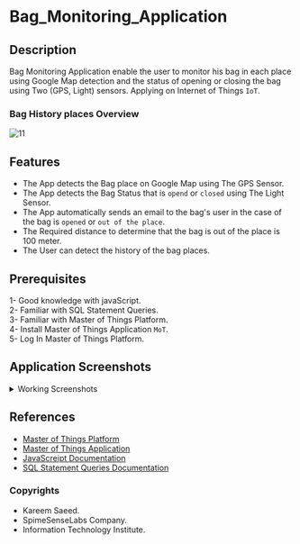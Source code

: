 # Bag_Monitoring_Application
## Description
Bag Monitoring Application enable the user to monitor his bag in each place using Google Map detection and the status of opening or closing the bag using Two (GPS, Light) sensors.
Applying on Internet of Things `IoT`.

### Bag History places Overview
![11](https://user-images.githubusercontent.com/52586356/154810251-bed499b2-44c8-4fc7-b925-27819a2857bc.png)


## Features
- The App detects the Bag place on Google Map using The GPS Sensor.
- The App detects the Bag Status that is `opend` or `closed` using The Light Sensor.
- The App automatically sends an email to the bag's user in the case of the bag is `opened` or `out of the place`.
- The Required distance to determine that the bag is out of the place is 100 meter.
- The User can detect the history of the bag places.

## Prerequisites
1- Good knowledge with javaScript.<br/>
2- Familiar with SQL Statement Queries.<br/>
3- Familiar with Master of Things Platform.<br/>
4- Install Master of Things Application `MoT`.<br/>
5- Log In Master of Things Platform.<br/>


## Application Screenshots
<details>

  <summary> Working Screenshots</summary>

<p>

### 1. Home Screen

![1](https://user-images.githubusercontent.com/52586356/154810011-f57e9927-0fb3-4fe2-8483-fe824afcd182.png)
 
</p>

***
 
<p>

### 2. Admin Screen

![2](https://user-images.githubusercontent.com/52586356/154810034-99c456b6-a09a-43ba-881a-7c07c750cdd9.png)

</p>
 
***
 
<p>

### 3. Security Checking
 - If the user enter to bag live status without log in
 
![3](https://user-images.githubusercontent.com/52586356/154810087-9251bf46-e0e1-4980-8a9d-5f4c064513da.png)
 
- If the user enter to bag history without log in
 
![4](https://user-images.githubusercontent.com/52586356/154810094-89b673ca-792c-4029-bb7e-b9f9a6419968.png)

</p>

***
 
<p>

### 4. Login Screen

![5](https://user-images.githubusercontent.com/52586356/154810141-fcfd9a06-cfae-43f2-8b86-d375910fb5be.png)

![6](https://user-images.githubusercontent.com/52586356/154810146-001d2c74-eff2-4416-a8d3-156246017d1c.png)
 
</p>

***
 
<p>

### 5. Bag Live Status Screen

![7](https://user-images.githubusercontent.com/52586356/154810196-879aec46-01d2-4257-9280-2f8457a445a0.png)

![8](https://user-images.githubusercontent.com/52586356/154810202-76c8a7d0-25dc-4bf7-b935-b3828d549154.png)
 
</p>

***
 
<p>

### 6. Bag History

![9](https://user-images.githubusercontent.com/52586356/154810236-8d986d8a-1d0f-485f-b9cd-9eeab41af750.png)
 
![10](https://user-images.githubusercontent.com/52586356/154810246-3f3bc448-2c66-4035-a1d4-ac18cec02cd0.png)

![11](https://user-images.githubusercontent.com/52586356/154810251-bed499b2-44c8-4fc7-b925-27819a2857bc.png)
 
</p>

***
 
<p>

### 7. Warning Email that sent to the bag's user

- The Bag is Opened Email.
![14](https://user-images.githubusercontent.com/52586356/154810456-f2afec57-ae18-48c4-a2bf-e8799e4e962a.png)

<br/>
<br/>
 
- The Bag is out of the place Email.
 ![15](https://user-images.githubusercontent.com/52586356/154810503-e3ed2725-3ea4-4294-ba7d-3569003cab38.png)

 
</p>
 
***
 
<p>

### 8. About Us
 
![12](https://user-images.githubusercontent.com/52586356/154810613-3085cf78-e516-405d-a780-c1c06377e87c.png)
 
</p>
 
 
### 9. Contact Us

![13](https://user-images.githubusercontent.com/52586356/154810628-fa4b9ee4-e5d1-4588-8e32-eb3e959bb454.png)
 
</p>
 
 
</details>





## References
 - [Master of Things Platform](https://learning.masterofthings.com/login.html)
 - [Master of Things Application](https://play.google.com/store/apps/details?id=com.spimesenselabs.accelemotorsensor)
 - [JavaScreipt Documentation](https://www.w3schools.com/js/js_intro.asp)
 - [SQL Statement Queries Documentation](https://docs.microsoft.com/en-us/sql/t-sql/queries/queries?view=sql-server-ver15)

### Copyrights
- Kareem Saeed.
- SpimeSenseLabs Company.
- Information Technology Institute.
